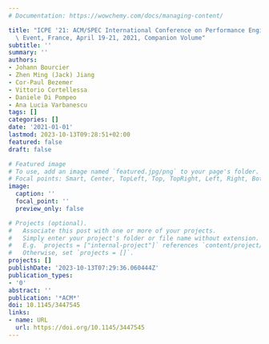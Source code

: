 ```yaml
---
# Documentation: https://wowchemy.com/docs/managing-content/

title: "ICPE '21: ACM/SPEC International Conference on Performance Engineering, Virtual\
  \ Event, France, April 19-21, 2021, Companion Volume"
subtitle: ''
summary: ''
authors:
- Johann Bourcier
- Zhen Ming (Jack) Jiang
- Cor-Paul Bezemer
- Vittorio Cortellessa
- Daniele Di Pompeo
- Ana Lucia Varbanescu
tags: []
categories: []
date: '2021-01-01'
lastmod: 2023-10-13T09:28:51+02:00
featured: false
draft: false

# Featured image
# To use, add an image named `featured.jpg/png` to your page's folder.
# Focal points: Smart, Center, TopLeft, Top, TopRight, Left, Right, BottomLeft, Bottom, BottomRight.
image:
  caption: ''
  focal_point: ''
  preview_only: false

# Projects (optional).
#   Associate this post with one or more of your projects.
#   Simply enter your project's folder or file name without extension.
#   E.g. `projects = ["internal-project"]` references `content/project/deep-learning/index.md`.
#   Otherwise, set `projects = []`.
projects: []
publishDate: '2023-10-13T07:29:36.060444Z'
publication_types:
- '0'
abstract: ''
publication: '*ACM*'
doi: 10.1145/3447545
links:
- name: URL
  url: https://doi.org/10.1145/3447545
---
```

